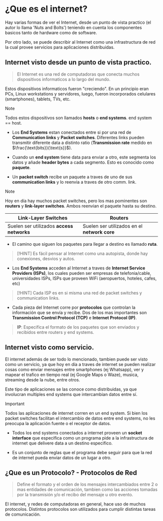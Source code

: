 # ¿Que es el internet?

Hay varias formas de ver el Internet, desde un punto de vista practico (el autor lo llama 'Nuts and Bolts') teniendo en cuenta los componentes basicos tanto de hardware como de software.

Por otro lado, se puede describir al Internet como una infrastructura de red la cual provee servicios para aplicaciones distribuidas.

## Internet visto desde un punto de vista practico.

> El Internet es una red de computadoras que conecta muchos dispositivos informaticos a lo largo del mundo.

Estos dispositivos informaticos fueron "creciendo". En un principio eran PCs, Linux workstations y servidores, luego, fueron incorporados celulares (smartphones), tablets, TVs, etc.

> [!NOTE]
> Todos estos dispositivos son llamados **hosts** o **end systems**. end system == host.


- Los **End Systems** estan conectados entre si por una red de **Communication links** y **Packet switches**. Diferentes links pueden transmitir diferente data a distinto ratio (**Transmission rate** medido en $\frac{\text{bits}}{\text{s}}$).

- Cuando un **end system** tiene data para enviar a otro, este segmenta los datos y añade **header bytes** a cada segmento. Esto es conocido como **paquete**.

- Un **packet switch** recibe un paquete a traves de uno de sus **communication links** y lo reenvia a traves de otro comm. link.

> [!NOTE]
> Hoy en día hay muchos packet switches, pero los mas pominentes son **routers** y **link-layer switches**. Ambos reenvian el paquete hasta su destino.


| Link-Layer Switches|Routers|
| -------------------|--------|
| Suelen ser utilizados **access networks**| Suelen ser utilizados en el **network core** |


- El camino que siguen los paquetes para llegar a destino es llamado **ruta**.

> [!HINT]
> Es fácil pensar al Internet como una autopista, donde hay conexiones, desvios y autos.

- Los **End Systems** acceden al Internet a traves de **Internet Service Providers (ISPs)**, los cuales pueden ser empresas de telefonia/cable, universidades ISPs, ISPs que proveen WiFi (aeropuertos, hoteles, cafes, etc)

> [!HINT]
> Cada ISP es en si misma una red de packet switches y communication links.

- Cada pieza del Internet corre por **protocolos** que controlan la información que se envía y recibe. Dos de los mas importantes son **Transmission Control Protocol (TCP)** e **Internet Protocol (IP)**.


> **IP**: Especifica el formato de los paquetes que son enviados y recibidos entre routers y end systems.

## Internet visto como servicio.

El internet además de ser todo lo mencionado, tambien puede ser visto como un servicio, ya que hoy en día a traves de internet se pueden realizar cosas como enviar mensajes entre smartphones (ej Whatsapp), ver  y mapear el trafico en tiempo real (ej Google Maps o Waze), musica, streaming desde la nube, entre otros.

Este tipo de aplicaciones se las conoce como distribuidas, ya que involucran multiples end systems que intercambian datos entre sí.

> [!IMPORTANT]
> Todos las aplicaciones de internet corren en un end system. Si bien los packet switches facilitan el intercambio de datos entre end systems, no les preocupa la aplicación fuente o el receptor de datos.


- Todos los end systems conectados a internet proveen un **socket interface** que especifica como un programa pide a la infrastructura de internet que delivere data a un destino especifico.

- Es un conjunto de reglas que el programa debe seguir para que la red de internet pueda enviar datos de un lugar a otro.

## ¿Que es un Protocolo? - Protocolos de Red

> Define el formato y el orden de los mensajes intercambiados entre 2 o mas entidades de comunicación, tambien como las acciones tomadas por la transmisión y/o el recibo del mensaje u otro evento.

El internet, y redes de computadoras en general, hace uso de muchos protocolos. Distintos protocolos son utilizados para cumplir distintas tareas de comunicación.
